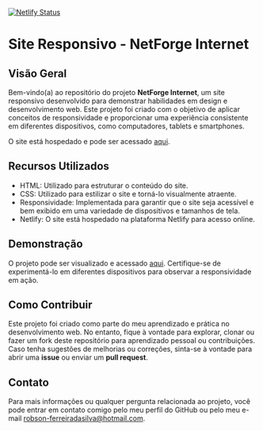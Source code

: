 [![Netlify Status](https://api.netlify.com/api/v1/badges/d9027ab6-12ce-4786-8082-da9e7ee942f4/deploy-status)](https://app.netlify.com/sites/cadastrojscrud/deploys)
# Site Responsivo - NetForge Internet

## Visão Geral

Bem-vindo(a) ao repositório do projeto **NetForge Internet**, um site responsivo desenvolvido para demonstrar habilidades em design e desenvolvimento web. Este projeto foi criado com o objetivo de aplicar conceitos de responsividade e proporcionar uma experiência consistente em diferentes dispositivos, como computadores, tablets e smartphones.

O site está hospedado e pode ser acessado [aqui](https://netforgeinternet.netlify.app/).

## Recursos Utilizados

- HTML: Utilizado para estruturar o conteúdo do site.
- CSS: Utilizado para estilizar o site e torná-lo visualmente atraente.
- Responsividade: Implementada para garantir que o site seja acessível e bem exibido em uma variedade de dispositivos e tamanhos de tela.
- Netlify: O site está hospedado na plataforma Netlify para acesso online.

## Demonstração

O projeto pode ser visualizado e acessado [aqui](https://netforgeinternet.netlify.app/). Certifique-se de experimentá-lo em diferentes dispositivos para observar a responsividade em ação.

## Como Contribuir

Este projeto foi criado como parte do meu aprendizado e prática no desenvolvimento web. No entanto, fique à vontade para explorar, clonar ou fazer um fork deste repositório para aprendizado pessoal ou contribuições. Caso tenha sugestões de melhorias ou correções, sinta-se à vontade para abrir uma **issue** ou enviar um **pull request**.

## Contato

Para mais informações ou qualquer pergunta relacionada ao projeto, você pode entrar em contato comigo pelo meu perfil do GitHub ou pelo meu e-mail [robson-ferreiradasilva@hotmail.com](mailto:robson-ferreiradasilva@hotmail.com).
